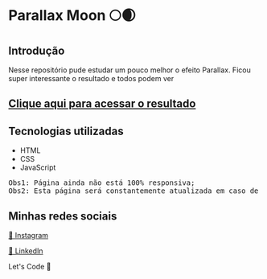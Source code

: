 <h1>Parallax Moon 🌕🌒</h1>

<h2>Introdução</h2>
<p>Nesse repositório pude estudar um pouco melhor o efeito Parallax. Ficou super interessante o resultado e todos podem ver</p>

<a href="https://ardassejose.github.io/ParallaxMoon/"><h2>Clique aqui para acessar o resultado</h2></a>

<h2>Tecnologias utilizadas</h2>
  <ul>
    <li>HTML</li>
    <li>CSS</li>
    <li>JavaScript</li>
  </ul>

<pre>
Obs1: Página ainda não está 100% responsiva;
Obs2: Esta página será constantemente atualizada em caso de bugs.
</pre>

<footer>
   <h2>Minhas redes sociais</h2>
  <a href="https://www.instagram.com/ardasse.jose"><p>📸 Instagram</p></a>
  <a href="https://www.linkedin.com/in/ardassejose"><p>💼 LinkedIn</p></a>
  <p>Let's Code 🚀</p>
<footer>


